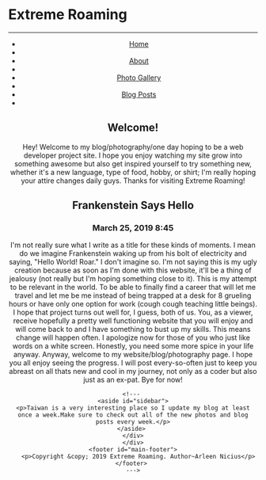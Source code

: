 <!DOCTYPE html>
<!---# extremeroaming--->
<!---This will be a template from my blog--->
<HTML lang="en" style="background-image:>
<meta charset="UTF-8">
<meta name="description" content="Extreme Roaming Blog">
<meta name="author" contact="Arleen Nicius">
<meta name="viewport" content="width=device-width", initial-scale="1.0">
  <head>
   <h1>Extreme Roaming</h1>
   <link rel="stylesheet" type="text/css" href="/Users/arleennicius/Desktop/Blog/blog style.css">
  </head>
  <hr>
  <body>
    <header id="main-header>
	<h1>Extreme Roaming/h1>
		</header>
    <nav id="navbar">
	<div class="container">
          <ul>
	     <li><a href="#">Home</a><li>
             <li><a href="#">About</a><li>
             <li><a href="#">Photo Gallery</a><li>
             <li><a href="#">Blog Posts</a><li>
	  </ul>
        </div>
     </nav>
    <section id="showcase">
       <div class="container">
	<h2>Welcome!</h2>
	<p>Hey! Welcome to my blog/photography/one day hoping to be a web developer project site. I hope you enjoy watching my site grow into something awesome but also get inspired yourself to try something new, whether it's a new language, type of food, hobby, or shirt; I'm really hoping your attire changes daily guys. Thanks for visiting Extreme Roaming!</p>
        </div>
</section>
    <section id="mainshow">
       <div class="new-post-container">
	<div class="new-post-box">
   	<h2>Frankenstein Says Hello</h2>
	 <h3>March 25, 2019 8:45</h3>
    <p>I'm not really sure what I write as a title for these kinds of moments. I mean do we imagine Frankenstein waking up from his bolt of electricity and saying, "Hello World! Roar." I don't imagine so. I'm not saying this is my ugly creation because as soon as I'm done with this website, it'll be a thing of jealousy (not really but I'm hoping something close to it). This is my attempt to be relevant in the world. To be able to finally find a career that will let me travel and let me be me instead of being trapped at a desk for 8 grueling hours or have only one option for work (cough cough teaching little beings). I hope that project turns out well for, I guess, both of us. You, as a viewer, receive hopefully a pretty well functioning website that you will enjoy and will come back to and I have something to bust up my skills. This means change will happen often. I apologize now for those of you who just like words on a white screen. Honestly, you need some more spice in your life anyway. Anyway, welcome to my website/blog/photography page. I hope you all enjoy seeing the progress. I will post every-so-often just to keep you abreast on all thats new and cool in my journey, not only as a coder but also just as an ex-pat. Bye for now!</p>
    </section>

    <!--- 
    <aside id="sidebar">
	<p>Taiwan is a very interesting place so I update my blog at least once a week.Make sure to check out all of the new photos and blog posts every week.</p>
    </aside> 
	</div>
    </div>
    <footer id="main-footer">
       <p>Copyright &copy; 2019 Extreme Roaming. Author~Arleen Nicius</p>
    </footer> 
    --->
  </body>
</html>
